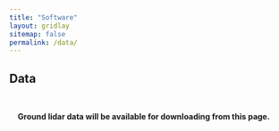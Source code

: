 ```yaml
---
title: "Software"
layout: gridlay
sitemap: false
permalink: /data/
---
```


<style>
.btn{
    margin-bottom:5px;
    padding-top:1px;
    padding-bottom:1px;
    padding-left:15px;
    padding-right:15px;
}
.jumbotron{
    padding:3%;
    padding-bottom:10px;
    padding-top:10px;
    margin-top:10px;
    margin-bottom:30px;
}
</style>

## Data

<div class="jumbotron">
<h4>Ground lidar data will be available for downloading from this page. </h4>

</div>